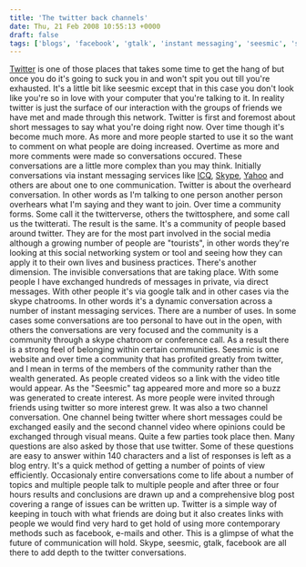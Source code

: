 ```yaml
---
title: 'The twitter back channels'
date: Thu, 21 Feb 2008 10:55:13 +0000
draft: false
tags: ['blogs', 'facebook', 'gtalk', 'instant messaging', 'seesmic', 'skype', 'social media', 'twitter', 'twitter', 'websites']
---
```


[Twitter](http://www.twitter.com) is one of those places that takes some time to get the hang of but once you do it's going to suck you in and won't spit you out till you're exhausted. It's a little bit like seesmic except that in this case you don't look like you're so in love with your computer that you're talking to it. In reality twitter is just the surface of our interaction with the groups of friends we have met and made through this network. Twitter is first and foremost about short messages to say what you're doing right now. Over time though it's become much more. As more and more people started to use it so the want to comment on what people are doing increased. Overtime as more and more comments were made so conversations occured. These conversations are a little more complex than you may think. Initially conversations via instant messaging services like [ICQ](http://www.icq.com), [Skype](http://www.skype.com), [Yahoo](http://www.yahoo.com) and others are about one to one communication. Twitter is about the overheard conversation. In other words as I'm talking to one person another person overhears what I'm saying and they want to join. Over time a community forms. Some call it the twitterverse, others the twittosphere, and some call us the twitterati. The result is the same. It's a community of people based around twitter. They are for the most part involved in the social media although a growing number of people are "tourists", in other words they're looking at this social networking system or tool and seeing how they can apply it to their own lives and business practices. There's another dimension. The invisible conversations that are taking place. With some people I have exchanged hundreds of messages in private, via direct messages. With other people it's via google talk and in other cases via the skype chatrooms. In other words it's a dynamic conversation across a number of instant messaging services. There are a number of uses. In some cases some conversations are too personal to have out in the open, with others the conversations are very focused and the community is a community through a skype chatroom or conference call. As a result there is a strong feel of belonging within certain communities. Seesmic is one website and over time a community that has profited greatly from twitter, and I mean in terms of the members of the community rather than the wealth generated. As people created videos so a link with the video title would appear. As the "Seesmic" tag appeared more and more so a buzz was generated to create interest. As more people were invited through friends using twitter so more interest grew. It was also a two channel conversation. One channel being twitter where short messages could be exchanged easily and the second channel video where opinions could be exchanged through visual means. Quite a few parties took place then. Many questions are also asked by those that use twitter. Some of these questions are easy to answer within 140 characters and a list of responses is left as a blog entry. It's a quick method of getting a number of points of view efficiently. Occasionaly entire conversations come to life about a number of topics and multiple people talk to multiple people and after three or four hours results and conclusions are drawn up and a comprehensive blog post covering a range of issues can be written up. Twitter is a simple way of keeping in touch with what friends are doing but it also creates links with people we would find very hard to get hold of using more contemporary methods such as facebook, e-mails and other. This is a glimpse of what the future of communication will hold. Skype, seesmic, gtalk, facebook are all there to add depth to the twitter conversations.